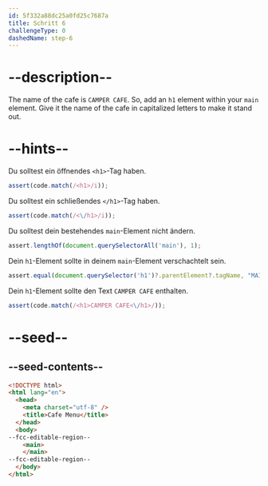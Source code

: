 ```yaml
---
id: 5f332a88dc25a0fd25c7687a
title: Schritt 6
challengeType: 0
dashedName: step-6
---
```


# --description--

The name of the cafe is `CAMPER CAFE`. So, add an `h1` element within your `main` element. Give it the name of the cafe in capitalized letters to make it stand out.

# --hints--

Du solltest ein öffnendes `<h1>`-Tag haben.

```js
assert(code.match(/<h1>/i));
```

Du solltest ein schließendes `</h1>`-Tag haben.

```js
assert(code.match(/<\/h1>/i));
```

Du solltest dein bestehendes `main`-Element nicht ändern.

```js
assert.lengthOf(document.querySelectorAll('main'), 1);
```

Dein `h1`-Element sollte in deinem `main`-Element verschachtelt sein.

```js
assert.equal(document.querySelector('h1')?.parentElement?.tagName, "MAIN");
```

Dein `h1`-Element sollte den Text `CAMPER CAFE` enthalten.

```js
assert(code.match(/<h1>CAMPER CAFE<\/h1>/));
```

# --seed--

## --seed-contents--

```html
<!DOCTYPE html>
<html lang="en">
  <head>
    <meta charset="utf-8" />
    <title>Cafe Menu</title>
  </head>
  <body>
--fcc-editable-region--
    <main>
    </main>
--fcc-editable-region--
  </body>
</html>
```

